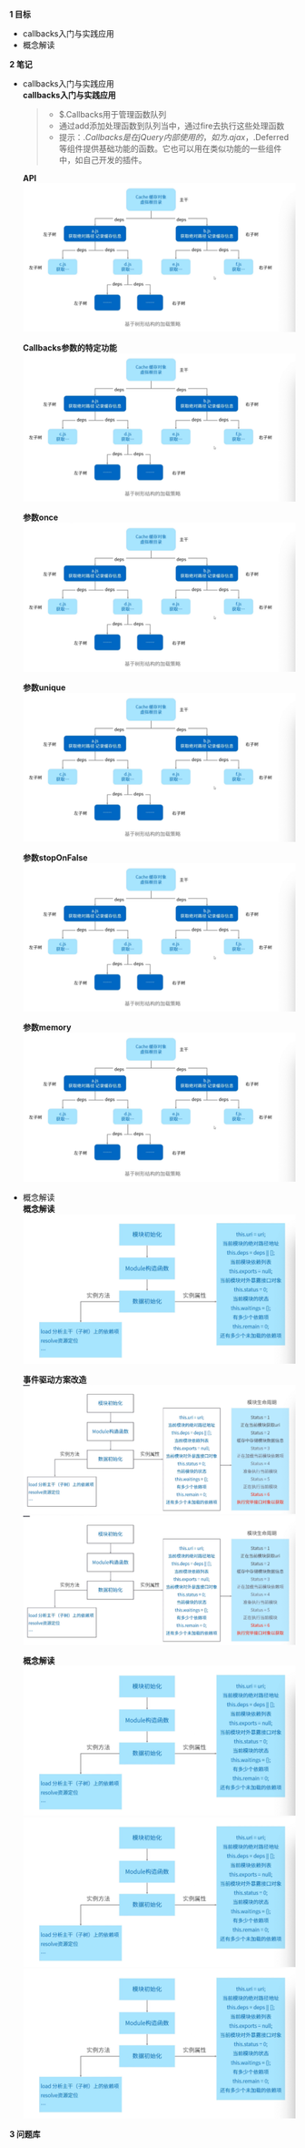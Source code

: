 
**1 目标**
* callbacks入门与实践应用    
* 概念解读

**2 笔记**
* callbacks入门与实践应用  
  **callbacks入门与实践应用**  
    > * $.Callbacks用于管理函数队列  
    > * 通过add添加处理函数到队列当中，通过fire去执行这些处理函数  
    > * 提示：$.Callbacks是在jQuery内部使用的，如为.ajax，$.Deferred等组件提供基础功能的函数。它也可以用在类似功能的一些组件中，如自己开发的插件。
  
  **API** 
  ![API](https://raw.githubusercontent.com/lotosv2010/Learn-WebFullStack/master/image/module-04-%E6%9E%84%E9%80%A0%E5%99%A8%E8%AE%BE%E8%AE%A1%E5%8F%8A%E6%A8%A1%E5%9D%97%E6%95%B0%E6%8D%AE%E5%88%9D%E5%A7%8B%E5%8C%96.png)  

  **Callbacks参数的特定功能** 
  ![Callbacks参数的特定功能](https://raw.githubusercontent.com/lotosv2010/Learn-WebFullStack/master/image/module-04-%E6%9E%84%E9%80%A0%E5%99%A8%E8%AE%BE%E8%AE%A1%E5%8F%8A%E6%A8%A1%E5%9D%97%E6%95%B0%E6%8D%AE%E5%88%9D%E5%A7%8B%E5%8C%96.png)  

  **参数once** 
  ![参数once](https://raw.githubusercontent.com/lotosv2010/Learn-WebFullStack/master/image/module-04-%E6%9E%84%E9%80%A0%E5%99%A8%E8%AE%BE%E8%AE%A1%E5%8F%8A%E6%A8%A1%E5%9D%97%E6%95%B0%E6%8D%AE%E5%88%9D%E5%A7%8B%E5%8C%96.png)  

  **参数unique** 
  ![参数unique](https://raw.githubusercontent.com/lotosv2010/Learn-WebFullStack/master/image/module-04-%E6%9E%84%E9%80%A0%E5%99%A8%E8%AE%BE%E8%AE%A1%E5%8F%8A%E6%A8%A1%E5%9D%97%E6%95%B0%E6%8D%AE%E5%88%9D%E5%A7%8B%E5%8C%96.png)  

  **参数stopOnFalse** 
  ![参数stopOnFalse](https://raw.githubusercontent.com/lotosv2010/Learn-WebFullStack/master/image/module-04-%E6%9E%84%E9%80%A0%E5%99%A8%E8%AE%BE%E8%AE%A1%E5%8F%8A%E6%A8%A1%E5%9D%97%E6%95%B0%E6%8D%AE%E5%88%9D%E5%A7%8B%E5%8C%96.png)  

  **参数memory** 
  ![参数memory](https://raw.githubusercontent.com/lotosv2010/Learn-WebFullStack/master/image/module-04-%E6%9E%84%E9%80%A0%E5%99%A8%E8%AE%BE%E8%AE%A1%E5%8F%8A%E6%A8%A1%E5%9D%97%E6%95%B0%E6%8D%AE%E5%88%9D%E5%A7%8B%E5%8C%96.png)  

* 概念解读  
  **概念解读** 
  ![概念解读](https://raw.githubusercontent.com/lotosv2010/Learn-WebFullStack/master/image/module-04-%E6%9E%84%E9%80%A0%E5%99%A8%E8%AE%BE%E8%AE%A1%E5%8F%8A%E6%A8%A1%E5%9D%97%E6%95%B0%E6%8D%AE%E5%88%9D%E5%A7%8B%E5%8C%962.png)  

  **事件驱动方案改造**
  ![事件驱动方案改造](https://raw.githubusercontent.com/lotosv2010/Learn-WebFullStack/master/image/module-04-%E6%9E%84%E9%80%A0%E5%99%A8%E8%AE%BE%E8%AE%A1%E5%8F%8A%E6%A8%A1%E5%9D%97%E6%95%B0%E6%8D%AE%E5%88%9D%E5%A7%8B%E5%8C%963.png)  
  ![事件驱动方案改造2](https://raw.githubusercontent.com/lotosv2010/Learn-WebFullStack/master/image/module-04-%E6%9E%84%E9%80%A0%E5%99%A8%E8%AE%BE%E8%AE%A1%E5%8F%8A%E6%A8%A1%E5%9D%97%E6%95%B0%E6%8D%AE%E5%88%9D%E5%A7%8B%E5%8C%963.png)  

  **概念解读** 
  ![概念解读](https://raw.githubusercontent.com/lotosv2010/Learn-WebFullStack/master/image/module-04-%E6%9E%84%E9%80%A0%E5%99%A8%E8%AE%BE%E8%AE%A1%E5%8F%8A%E6%A8%A1%E5%9D%97%E6%95%B0%E6%8D%AE%E5%88%9D%E5%A7%8B%E5%8C%962.png)  
  ![概念解读2](https://raw.githubusercontent.com/lotosv2010/Learn-WebFullStack/master/image/module-04-%E6%9E%84%E9%80%A0%E5%99%A8%E8%AE%BE%E8%AE%A1%E5%8F%8A%E6%A8%A1%E5%9D%97%E6%95%B0%E6%8D%AE%E5%88%9D%E5%A7%8B%E5%8C%962.png)  
  ![概念解读3](https://raw.githubusercontent.com/lotosv2010/Learn-WebFullStack/master/image/module-04-%E6%9E%84%E9%80%A0%E5%99%A8%E8%AE%BE%E8%AE%A1%E5%8F%8A%E6%A8%A1%E5%9D%97%E6%95%B0%E6%8D%AE%E5%88%9D%E5%A7%8B%E5%8C%962.png)  

**3 问题库**  
